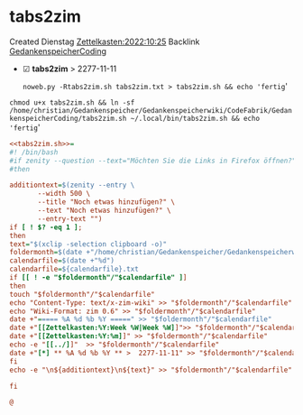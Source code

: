 # tabs2zim
Created Dienstag [Zettelkasten:2022:10:25]()
Backlink [GedankenspeicherCoding](../GedankenspeicherCoding.md)

* ☑ **tabs2zim**  >  2277-11-11


  ``noweb.py -Rtabs2zim.sh tabs2zim.txt > tabs2zim.sh && echo 'fertig``'

``chmod u+x tabs2zim.sh && ln -sf /home/christian/Gedankenspeicher/Gedankenspeicherwiki/CodeFabrik/GedankenspeicherCoding/tabs2zim.sh ~/.local/bin/tabs2zim.sh && echo 'fertig``'

```ini
<<tabs2zim.sh>>=
#! /bin/bash
#if zenity --question --text="Möchten Sie die Links in Firefox öffnen?"
#then 

additiontext=$(zenity --entry \
       --width 500 \
       --title "Noch etwas hinzufügen?" \
       --text "Noch etwas hinzufügen?" \
       --entry-text "")
if [ ! $? -eq 1 ]; 
then
text="$(xclip -selection clipboard -o)"
foldermonth=$(date +"/home/christian/Gedankenspeicher/Gedankenspeicherwiki/Zettelkasten/%Y/%m")
calendarfile=$(date +"%d")
calendarfile=${calendarfile}.txt
if [[ ! -e "$foldermonth"/"$calendarfile" ]] 
then
touch "$foldermonth"/"$calendarfile"
echo "Content-Type: text/x-zim-wiki" >> "$foldermonth"/"$calendarfile"
echo "Wiki-Format: zim 0.6" >> "$foldermonth"/"$calendarfile"
date +"===== %A %d %b %Y =====" >> "$foldermonth"/"$calendarfile"
date +"[[Zettelkasten:%Y:Week %W|Week %W]]">> "$foldermonth"/"$calendarfile"
date +"[[Zettelkasten:%Y:%m]]" >> "$foldermonth"/"$calendarfile"
echo -e "[[../]]"  >> "$foldermonth"/"$calendarfile"
date +"[*] ** %A %d %b %Y ** >  2277-11-11" >> "$foldermonth"/"$calendarfile"
fi
echo -e "\n${additiontext}\n${text}" >> "$foldermonth"/"$calendarfile"

fi

@
```

